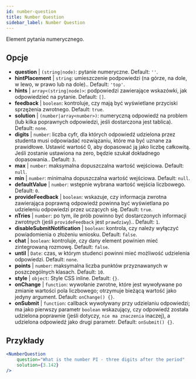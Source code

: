 ```yaml
---
id: number-question 
title: Number Question
sidebar_label: Number Question
---
```


Element pytania numerycznego.

## Opcje

* __question__ | `(string|node)`: pytanie numeryczne. Default: `''`.
* __hintPlacement__ | `string`: umieszczenie podpowiedzi (na górze, na dole, w lewo, w prawo lub na dole).. Default: `'top'`.
* __hints__ | `array<(string|node)>`: podpowiedzi zawierające wskazówki, jak odpowiedzieć na pytanie. Default: `[]`.
* __feedback__ | `boolean`: kontroluje, czy mają być wyświetlane przyciski sprzężenia zwrotnego. Default: `true`.
* __solution__ | `(number|array<number>)`: numeryczną odpowiedź na problem (lub kilka poprawnych odpowiedzi, jeśli dostarczona jest tablica). Default: `none`.
* __digits__ | `number`: liczba cyfr, dla których odpowiedź udzielona przez studenta musi odpowiadać rozwiązaniu, które ma być uznane za prawidłowe. Ustawić wartość 0, aby dopasować ją jako liczbę całkowitą. Jeśli zostanie ustawiona na zero, będzie szukał dokładnego dopasowania.. Default: `3`.
* __max__ | `number`: maksymalna dopuszczalna wartość wejściowa. Default: `null`.
* __min__ | `number`: minimalna dopuszczalna wartość wejściowa. Default: `null`.
* __defaultValue__ | `number`: wstępnie wybrana wartość wejścia liczbowego. Default: `0`.
* __provideFeedback__ | `boolean`: wskazuje, czy informacja zwrotna zawierająca poprawną odpowiedź powinna być wyświetlana po udzieleniu odpowiedzi przez uczących się. Default: `true`.
* __nTries__ | `number`: po tym, ile prób powinno być dostarczonych informacji zwrotnych (jeśli `provideFeedback` jest `prawdziwy`).. Default: `1`.
* __disableSubmitNotification__ | `boolean`: kontrola, czy należy wyłączyć powiadomienia o złożeniu wniosku. Default: `false`.
* __chat__ | `boolean`: kontroluje, czy dany element powinien mieć zintegrowaną rozmowę. Default: `false`.
* __until__ | `Date`: czas, w którym studenci powinni mieć możliwość udzielenia odpowiedzi. Default: `none`.
* __points__ | `number`: maksymalna liczba punktów przyznawanych w poszczególnych klasach. Default: `10`.
* __style__ | `object`: Style CSS inline. Default: `{}`.
* __onChange__ | `function`: wywołanie zwrotne, które jest wywoływane po zmianie wartości pola liczbowego; otrzymuje bieżącą wartość jako jedyny argument. Default: `onChange() {}`.
* __onSubmit__ | `function`: callback wywoływany przy udzielaniu odpowiedzi; ma jako pierwszy parametr `boolean` wskazujący, czy odpowiedź została udzielona poprawnie (jeśli dotyczy, `nie ma znaczenia` inaczej), a udzielona odpowiedź jako drugi parametr. Default: `onSubmit() {}`.


## Przykłady

```jsx live
<NumberQuestion
    question="What is the number PI - three digits after the period"
    solution={3.142}
/>
```
